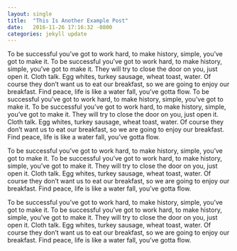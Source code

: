 ```yaml
---
layout: single
title:  "This Is Another Example Post"
date:   2016-11-26 17:16:32 -0800
categories: jekyll update
---
```

To be successful you’ve got to work hard, to make history, simple, you’ve got to make it. To be successful you’ve got to work hard, to make history, simple, you’ve got to make it. They will try to close the door on you, just open it. Cloth talk. Egg whites, turkey sausage, wheat toast, water. Of course they don’t want us to eat our breakfast, so we are going to enjoy our breakfast. Find peace, life is like a water fall, you’ve gotta flow. To be successful you’ve got to work hard, to make history, simple, you’ve got to make it. To be successful you’ve got to work hard, to make history, simple, you’ve got to make it. They will try to close the door on you, just open it. Cloth talk. Egg whites, turkey sausage, wheat toast, water. Of course they don’t want us to eat our breakfast, so we are going to enjoy our breakfast. Find peace, life is like a water fall, you’ve gotta flow.

To be successful you’ve got to work hard, to make history, simple, you’ve got to make it. To be successful you’ve got to work hard, to make history, simple, you’ve got to make it. They will try to close the door on you, just open it. Cloth talk. Egg whites, turkey sausage, wheat toast, water. Of course they don’t want us to eat our breakfast, so we are going to enjoy our breakfast. Find peace, life is like a water fall, you’ve gotta flow.

To be successful you’ve got to work hard, to make history, simple, you’ve got to make it. To be successful you’ve got to work hard, to make history, simple, you’ve got to make it. They will try to close the door on you, just open it. Cloth talk. Egg whites, turkey sausage, wheat toast, water. Of course they don’t want us to eat our breakfast, so we are going to enjoy our breakfast. Find peace, life is like a water fall, you’ve gotta flow.
